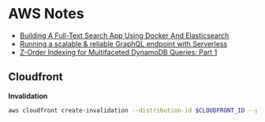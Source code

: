 # AWS Notes

+ [Building A Full-Text Search App Using Docker And Elasticsearch](https://blog.patricktriest.com/text-search-docker-elasticsearch/)
+ [Running a scalable & reliable GraphQL endpoint with Serverless](https://serverless.com/blog/running-scalable-reliable-graphql-endpoint-with-serverless/)
+ [Z-Order Indexing for Multifaceted DynamoDB Queries: Part 1](https://aws.amazon.com/blogs/database/z-order-indexing-for-multifaceted-queries-in-amazon-dynamodb-part-1/)


## Cloudfront

**Invalidation**

```bash
aws cloudfront create-invalidation --distribution-id $CLOUDFRONT_ID --paths '/*'
```
